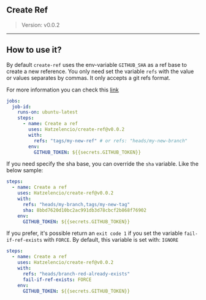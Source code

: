 ## Create Ref

> Version: v0.0.2

------

## How to use it?

By default `create-ref` uses the env-variable `GITHUB_SHA` as a ref base to create a new reference. You only need set the variable `refs` with the value or values separates by commas. It only accepts a git refs format.

For more information you can check this [link](https://developer.github.com/v3/git/refs/#create-a-reference)

```yaml
jobs:
  job-id:
    runs-on: ubuntu-latest
    steps:
      - name: Create a ref
        uses: Hatzelencio/create-ref@v0.0.2
        with:
          refs: "tags/my-new-ref" # or refs: "heads/my-new-branch"
        env:
          GITHUB_TOKEN: ${{secrets.GITHUB_TOKEN}}
```

If you need specify the sha base, you can override the `sha` variable. Like the below sample:

```yaml
steps:
  - name: Create a ref
    uses: Hatzelencio/create-ref@v0.0.2
    with:
      refs: "heads/my-branch,tags/my-new-tag"
      sha: 8bbd7620d10bc2ac991db3d78cbcf2b868f76902
    env:
      GITHUB_TOKEN: ${{secrets.GITHUB_TOKEN}}
```

If you prefer, it's possible return an `exit code 1` if you set the variable `fail-if-ref-exists` with `FORCE`. By default, this variable is set with: `IGNORE`

```yaml
steps:
  - name: Create a ref
    uses: Hatzelencio/create-ref@v0.0.2
    with:
      refs: "heads/branch-red-already-exists"
      fail-if-ref-exists: FORCE
    env:
      GITHUB_TOKEN: ${{secrets.GITHUB_TOKEN}}
```